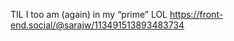 TIL I too am (again) in my “prime” LOL [<span class="invisible">https://</span><span class="ellipsis">front-end.social/@sarajw/11349</span><span class="invisible">1513893483734</span>](https://front-end.social/@sarajw/113491513893483734)